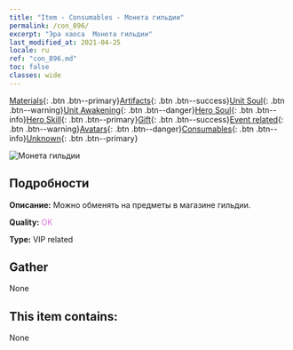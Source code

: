 ```yaml
---
title: "Item - Consumables - Монета гильдии"
permalink: /con_896/
excerpt: "Эра хаоса  Монета гильдии"
last_modified_at: 2021-04-25
locale: ru
ref: "con_896.md"
toc: false
classes: wide
---
```

 [Materials](/ItemsRU/){: .btn .btn--primary}[Artifacts](/ItemsRU/Artifacts/){: .btn .btn--success}[Unit Soul](/ItemsRU/UnitSoul/){: .btn .btn--warning}[Unit Awakening](/ItemsRU/UnitAwakening/){: .btn .btn--danger}[Hero Soul](/ItemsRU/HeroSoul/){: .btn .btn--info}[Hero Skill](/ItemsRU/HeroSkill/){: .btn .btn--primary}[Gift](/ItemsRU/Gift/){: .btn .btn--success}[Event related](/ItemsRU/Events/){: .btn .btn--warning}[Avatars](/ItemsRU/Avatars/){: .btn .btn--danger}[Consumables](/ItemsRU/Consumables/){: .btn .btn--info}[Unknown](/ItemsRU/Unknown/){: .btn .btn--primary}

 ![Монета гильдии](/images/t/i_98.png)

## Подробности
 **Описание:** Можно обменять на предметы в магазине гильдии.

 **Quality:** <span style="color: #DA70D6">OK</span>

 **Type:** VIP related

## Gather

  None

## This item contains:

  None


